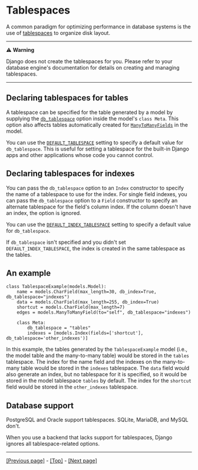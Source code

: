 # Tablespaces

A common paradigm for optimizing performance in database systems is the use of [tablespaces](https://en.wikipedia.org/wiki/Tablespace) to organize disk layout.

<hr>

:warning: **Warning**

Django does not create the tablespaces for you. Please refer to your database engine's documentation for details on creating and managing tablespaces.

<hr>

## Declaring tablespaces for tables

A tablespace can be specified for the table generated by a model by supplying the [`db_tablespace`](https://docs.djangoproject.com/en/4.0/ref/models/options/#django.db.models.Options.db_tablespace) option  inside the model's `class Meta`. This option also affects tables automatically created for [`ManyToManyFields`](https://docs.djangoproject.com/en/4.0/ref/models/fields/#django.db.models.ManyToManyField) in the model.

You can use the [`DEFAULT_TABLESPACE`](https://docs.djangoproject.com/en/4.0/ref/settings/#std:setting-DEFAULT_TABLESPACE) setting to specify a default value for `db_tablespace`. This is useful for setting a tablespace for the built-in Django apps and other applications whose code you cannot control.

## Declaring tablespaces for indexes

You can pass the `db_tablespace` option to an `Index` constructor to specify the name of a tablespace to use for the index. For single field indexes, you can pass the `db_tablespace` option to a `Field` constructor to specify an alternate tablespace for the field's column index. If the column doesn't have an index, the option is ignored.

You can use the [`DEFAULT_INDEX_TABLESPACE`](https://docs.djangoproject.com/en/4.0/ref/settings/#std:setting-DEFAULT_INDEX_TABLESPACE) setting to specify a default value for `db_tablespace`.

If `db_tablespace` isn't specified and you didn't set `DEFAULT_INDEX_TABLESPACE`, the index is created in the same tablespace as the tables.

## An example

```
class TablespaceExample(models.Model):
    name = models.CharField(max_length=30, db_index=True, db_tablespace="indexes")
    data = models.CharField(max_length=255, db_index=True)
    shortcut = models.CharField(max_length=7)
    edges = models.ManyToManyField(to="self", db_tablespace="indexes")

    class Meta:
        db_tablespace = "tables"
        indexes = [models.Index(fields=['shortcut'], db_tablespace='other_indexes')]
```
In this example, the tables generated by the `TablespaceExample` model (i.e., the model table and the many-to-many table) would be stored in the `tables` tablespace. The index for the name field and the indexes on the many-to-many table would be stored in the `indexes` tablespace. The `data` field would also generate an index, but no tablespace for it is specified, so it would be stored in the model tablespace `tables` by default. The index for the `shortcut` field would be stored in the `other_indexes` tablespace.

## Database support

PostgreSQL and Oracle support tablespaces. SQLite, MariaDB, and MySQL don't.

When you use a backend that lacks support for tablespaces, Django ignores all tablespace-related options.

<hr>

[[Previous page]](https://github.com/AndrewSRea/My_Learning_Port_II/tree/main/Django/Django_Docs/Models_and_Databases/Multiple_Databases#multiple-databases) - [[Top]](https://github.com/AndrewSRea/My_Learning_Port_II/tree/main/Django/Django_Docs/Models_and_Databases/Tablespaces#tablespaces) - [[Next page]]()